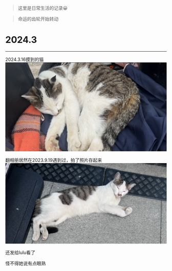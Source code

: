 > 这里是日常生活的记录😀

> 命运的齿轮开始转动

# 2024.3
-------
2024.3.16摸到的猫
![alt text](image.png)

翻相册居然在2023.9.19遇到过，拍了照片存起来
![alt text](image-1.png)

还发给lulu看了

怪不得她说有点眼熟